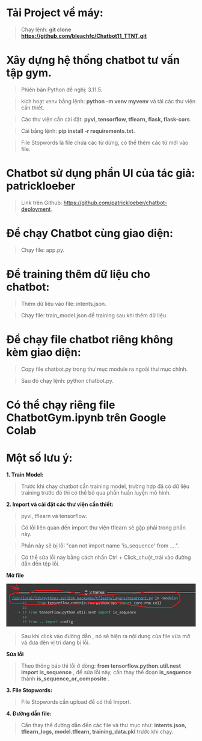 # Tải Project về máy:
> Chạy lệnh: **git clone https://github.com/bleachfc/Chatbot11_TTNT.git**

# Xây dựng hệ thống chatbot tư vấn tập gym.

>  Phiên bản Python đề nghị: 3.11.5.

>  kích hoạt venv bằng lệnh: **python -m venv myvenv** và tải các thư viện cần thiết.


>  Các thư viện cần cài đặt: **pyvi, tensorflow, tflearn, flask, flask-cors**.

>  Cài bằng lệnh: **pip install -r requirements.txt**.

>  File Stopwords là file chứa các từ dừng, có thể thêm các từ mới vào file.

# Chatbot sử dụng phần UI của tác giả: patrickloeber
>  Link trên Github: https://github.com/patrickloeber/chatbot-deployment.

# Để chạy Chatbot cùng giao diện: 
>  Chạy file: app.py.

# Để training thêm dữ liệu cho chatbot:
>  Thêm dữ liệu vào file: intents.json.

>Chạy file: train_model.json để training sau khi thêm dữ liệu.

# Để chạy file chatbot riêng không kèm giao diện:
>  Copy file chatbot.py trong thư mục module ra ngoài thư mục chính.

>  Sau đó chạy lệnh:  python chatbot.py.

# Có thể chạy riêng file ChatbotGym.ipynb trên Google Colab

# Một số lưu ý:

**1.  Train Model:**
> Trước khi chạy chatbot cần training model, trường hợp đã có dữ liệu training trước đó thì có thể bỏ qua phần huấn luyện mô hình.

**2.  Import và cài đặt các thư viện cần thiết:**
>   pyvi, tflearn và tensorflow.

>   Có lỗi liên quan đến import thư viện tflearn sẽ gặp phải trong phần này.

>   Phần này sẽ bị lỗi "can not import name 'is_sequence' from ....".

>   Có thể sửa lỗi này bằng cách nhấn Ctrl + Click_chuột_trái vào đường dẫn đến tệp lỗi.


**Mở file**


![alt text](https://github.com/bleachfc/Chatbot11_TTNT/blob/main/Er.png?raw=true)

>  Sau khi click vào đường dẫn , nó sẽ hiện ra nội dung của file vừa mở và đưa đên vị trí đang bị lỗi.

**Sửa lỗi**
>  Theo thông báo thì lỗi ở dòng: **from tensorflow.python.util.nest import is_sequence** , để sửa lỗi này, cần thay thế đoạn **is_sequence** thành **is_sequence_or_composite** .

**3. File Stopwords:**
>  File Stopwords cần upload để có thể Import.

**4. Đường dẫn file:**
> Cần thay thế đường dẫn đến các file và thư mục như: **intents.json, tflearn_logs, model.tflearn, training_data.pkl** trước khi chạy.
